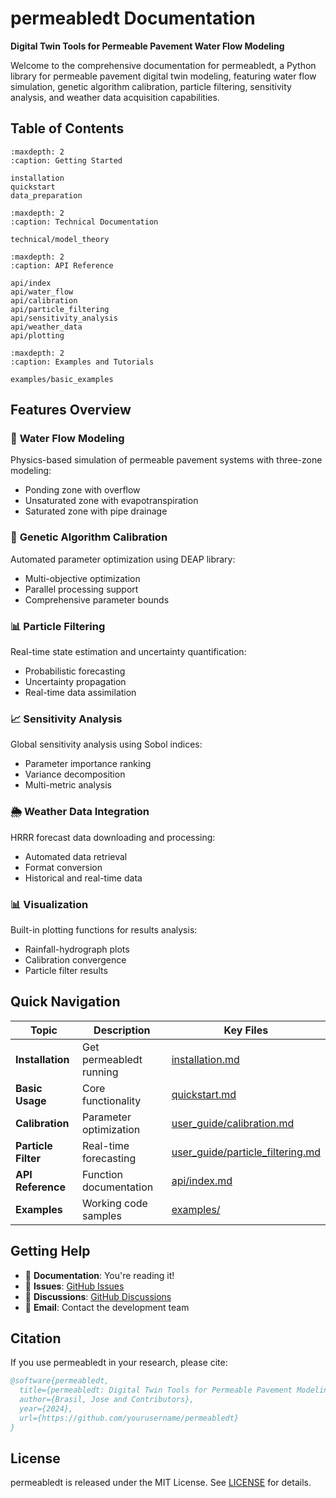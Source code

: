 # permeabledt Documentation

**Digital Twin Tools for Permeable Pavement Water Flow Modeling**

Welcome to the comprehensive documentation for permeabledt, a Python library for permeable pavement digital twin modeling, featuring water flow simulation, genetic algorithm calibration, particle filtering, sensitivity analysis, and weather data acquisition capabilities.

## Table of Contents

```{toctree}
:maxdepth: 2
:caption: Getting Started

installation
quickstart
data_preparation
```

```{toctree}
:maxdepth: 2
:caption: Technical Documentation

technical/model_theory
```

```{toctree}
:maxdepth: 2
:caption: API Reference

api/index
api/water_flow
api/calibration
api/particle_filtering
api/sensitivity_analysis
api/weather_data
api/plotting
```

```{toctree}
:maxdepth: 2
:caption: Examples and Tutorials

examples/basic_examples
```

## Features Overview

### 🌊 **Water Flow Modeling**
Physics-based simulation of permeable pavement systems with three-zone modeling:
- Ponding zone with overflow
- Unsaturated zone with evapotranspiration
- Saturated zone with pipe drainage

### 🧬 **Genetic Algorithm Calibration**
Automated parameter optimization using DEAP library:
- Multi-objective optimization
- Parallel processing support
- Comprehensive parameter bounds

### 📊 **Particle Filtering**
Real-time state estimation and uncertainty quantification:
- Probabilistic forecasting
- Uncertainty propagation
- Real-time data assimilation

### 📈 **Sensitivity Analysis**
Global sensitivity analysis using Sobol indices:
- Parameter importance ranking
- Variance decomposition
- Multi-metric analysis

### 🌦️ **Weather Data Integration**
HRRR forecast data downloading and processing:
- Automated data retrieval
- Format conversion
- Historical and real-time data

### 📊 **Visualization**
Built-in plotting functions for results analysis:
- Rainfall-hydrograph plots
- Calibration convergence
- Particle filter results

## Quick Navigation

| Topic | Description | Key Files |
|-------|-------------|-----------|
| **Installation** | Get permeabledt running | [installation.md](installation.md) |
| **Basic Usage** | Core functionality | [quickstart.md](quickstart.md) |
| **Calibration** | Parameter optimization | [user_guide/calibration.md](user_guide/calibration.md) |
| **Particle Filter** | Real-time forecasting | [user_guide/particle_filtering.md](user_guide/particle_filtering.md) |
| **API Reference** | Function documentation | [api/index.md](api/index.md) |
| **Examples** | Working code samples | [examples/](examples/) |

## Getting Help

- 📖 **Documentation**: You're reading it!
- 🐛 **Issues**: [GitHub Issues](https://github.com/yourusername/permeabledt/issues)
- 💬 **Discussions**: [GitHub Discussions](https://github.com/yourusername/permeabledt/discussions)
- 📧 **Email**: Contact the development team

## Citation

If you use permeabledt in your research, please cite:

```bibtex
@software{permeabledt,
  title={permeabledt: Digital Twin Tools for Permeable Pavement Modeling},
  author={Brasil, Jose and Contributors},
  year={2024},
  url={https://github.com/yourusername/permeabledt}
}
```

## License

permeabledt is released under the MIT License. See [LICENSE](../LICENSE) for details.